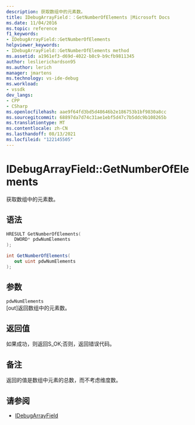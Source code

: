 ```yaml
---
description: 获取数组中的元素数。
title: IDebugArrayField：：GetNumberOfElements |Microsoft Docs
ms.date: 11/04/2016
ms.topic: reference
f1_keywords:
- IDebugArrayField::GetNumberOfElements
helpviewer_keywords:
- IDebugArrayField::GetNumberOfElements method
ms.assetid: a1961ef3-d69d-4022-b8c9-b9cfb9811345
author: leslierichardson95
ms.author: lerich
manager: jmartens
ms.technology: vs-ide-debug
ms.workload:
- vssdk
dev_langs:
- CPP
- CSharp
ms.openlocfilehash: aae9f64fd3bd5d48646b2e186753b1bf9830a8cc
ms.sourcegitcommit: 68897da7d74c31ae1ebf5d47c7b5ddc9b108265b
ms.translationtype: MT
ms.contentlocale: zh-CN
ms.lasthandoff: 08/13/2021
ms.locfileid: "122145505"
---
```

# <a name="idebugarrayfieldgetnumberofelements"></a>IDebugArrayField::GetNumberOfElements
获取数组中的元素数。

## <a name="syntax"></a>语法

```cpp
HRESULT GetNumberOfElements( 
   DWORD* pdwNumElements
);
```

```csharp
int GetNumberOfElements(
   out uint pdwNumElements
);
```

## <a name="parameters"></a>参数
`pdwNumElements`\
[out]返回数组中的元素数。

## <a name="return-value"></a>返回值
 如果成功，则返回S_OK;否则，返回错误代码。

## <a name="remarks"></a>备注
 返回的值是数组中元素的总数，而不考虑维度数。

## <a name="see-also"></a>请参阅
- [IDebugArrayField](../../../extensibility/debugger/reference/idebugarrayfield.md)

